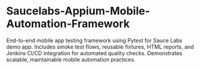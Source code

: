 # Saucelabs-Appium-Mobile-Automation-Framework
End-to-end mobile app testing framework using Pytest for Sauce Labs demo app. Includes smoke test flows, reusable fixtures, HTML reports, and Jenkins CI/CD integration for automated quality checks. Demonstrates scalable, maintainable mobile automation practices.
